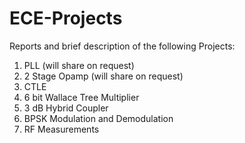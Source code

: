 # ECE-Projects
Reports and brief description of the following Projects:

1. PLL (will share on request)
2. 2 Stage Opamp (will share on request)
3. CTLE
4. 6 bit Wallace Tree Multiplier
5. 3 dB Hybrid Coupler
6. BPSK Modulation and Demodulation
7. RF Measurements

